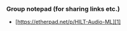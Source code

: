 ### Group notepad (for sharing links etc.)

- [https://etherpad.net/p/HILT-Audio-ML][1]

[1]:	https://etherpad.net/p/HILT-Audio-ML
